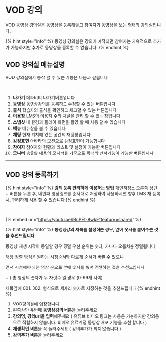 # VOD 강의

VOD 동영상 강의실은 동영상을 등록해놓고 참여자가 동영상을 보는 형태의 강의실입니다.

{% hint style="info" %}
동영상 강의실은 강의가 시작되면 참여자는 지속적으로 추가가 가능하지만 추가로 동영상을 등록할 수 없습니다.
{% endhint %}

## VOD 강의실 메뉴설명

VOD 강의실에서 동작 할 수 있는 기능은 다음과 같습니다

<figure><img src="../../../../../.gitbook/assets/메뉴얼용2.png" alt=""><figcaption></figcaption></figure>

1. **나가기** 메타비티 나가기버튼입니다
2. **동영상** 동영상강의를 등록하고 수정할 수 있는 버튼입니다
3. **출석** 학습자의 출석을 확인하고 체크할 수 있는 버튼입니다&#x20;
4. **이용창** LMS의 이용자 수와 채널을 관리 할 수 있는 창입니다&#x20;
5. **스냅샷** 내 환경과 플레이 화면을 촬영 할 때 사용 할 수 있습니다
6. **메뉴** 메뉴창을 볼 수 있습니다
7. **채팅** 현재 위치해 있는 공간의 채팅창입니다
8. **감정표현** 아바타의 모션으로 감정표현이 가능합니다
9. **참여자** 참여자의 현황과 리스트 및 설정이 가능한 버튼입니다&#x20;
10. **모니터** 송출할 내용의 모니터를 기준으로 확대와 판서기능이 가능한 버튼입니다



***

## VOD 강의 등록하기

{% hint style="info" %}
**강의 등록 편리하게 이용하는 방법** 개인저장소 오른쪽 상단 + 버튼을 누른 후, 네번째 영상링크를 순서대로 저장하여 사용하시면 향후 LMS 재 등록 시, 편리하게 사용 할 수 있습니다
{% endhint %}

<figure><img src="../../../../../.gitbook/assets/스크린샷 2024-01-03 오후 5.47.24.png" alt=""><figcaption></figcaption></figure>

{% embed url="https://youtu.be/lBcPEf-8wkE?feature=shared" %}

{% hint style="info" %}
**동영상강의 제목을 설정하는 경우, 앞에 숫자를 붙여주는 것을 추천드립니다**

동영상 재생 시작이 동일할 경우 정렬 우선 순위는 숫자, 가나다 오름차순 정렬됩니다

해당 정렬 방식은 원하는 시청순서와 다르게 순서가 바뀔 수 있으니&#x20;

먼저 시청해야 되는 영상 순으로 앞에 숫자를 넣어 정렬하는 것을 추천드입니다

\+ ) 총 영상의 숫자가 두 자릿수 일 경우 (0-99개 사이)

제목앞에 001. 002. 형식으로 세자리 숫자로 지정하는 것을 추천드립니다
{% endhint %}

1. VOD강의실에 입장합니다
2. 왼쪽상단 두번째 **동영상강의 버튼**을 눌러주세요
3. **강의명, 강의url을 입력**해주세요 ( 유튜브 비디오 링크는 사용은 가능하지만 강의용으로 적합하지 않습니다. 비메오 유료계정 동영상 배포 기능을 추천 합니다 )
4. **재생확인** **버튼**을 꼭 눌러주세요 ( 강의추가가 되지 않습니다 )&#x20;
5. **강의추가** **버튼**을 눌러주세요&#x20;

